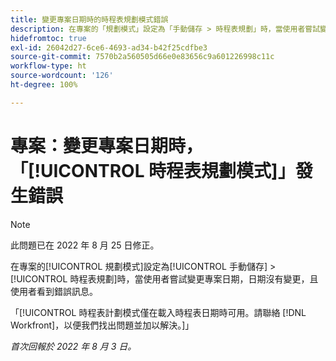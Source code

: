 ```yaml
---
title: 變更專案日期時的時程表規劃模式錯誤
description: 在專案的「規劃模式」設定為「手動儲存 > 時程表規劃」時，當使用者嘗試變更專案日期，日期沒有變更，且使用者看到錯誤訊息。
hidefromtoc: true
exl-id: 26042d27-6ce6-4693-ad34-b42f25cdfbe3
source-git-commit: 7570b2a560505d66e0e83656c9a601226998c11c
workflow-type: ht
source-wordcount: '126'
ht-degree: 100%

---
```


# 專案：變更專案日期時，「[!UICONTROL 時程表規劃模式]」發生錯誤

>[!NOTE]
>
>此問題已在 2022 年 8 月 25 日修正。

在專案的[!UICONTROL 規劃模式]設定為[!UICONTROL 手動儲存] > [!UICONTROL 時程表規劃]時，當使用者嘗試變更專案日期，日期沒有變更，且使用者看到錯誤訊息。

「[!UICONTROL 時程表計劃模式僅在載入時程表日期時可用。請聯絡 [!DNL Workfront]，以便我們找出問題並加以解決。]」

_首次回報於 2022 年 8 月 3 日。_
